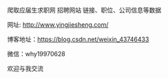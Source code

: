 ﻿爬取应届生求职网 招聘网站 链接、职位、公司信息等数据

网址: http://www.yingjiesheng.com/

博客地址：https://blog.csdn.net/weixin_43746433

微信：why19970628

欢迎与我交流
